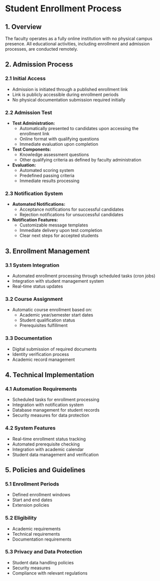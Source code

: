 # Student Enrollment Process

## 1. Overview

The faculty operates as a fully online institution with no physical campus presence. All educational activities, including enrollment and admission processes, are conducted remotely.

## 2. Admission Process

### 2.1 Initial Access
- Admission is initiated through a published enrollment link
- Link is publicly accessible during enrollment periods
- No physical documentation submission required initially

### 2.2 Admission Test
- **Test Administration:**
  - Automatically presented to candidates upon accessing the enrollment link
  - Online format with qualifying questions
  - Immediate evaluation upon completion
- **Test Components:**
  - Knowledge assessment questions
  - Other qualifying criteria as defined by faculty administration
- **Evaluation:**
  - Automated scoring system
  - Predefined passing criteria
  - Immediate results processing

### 2.3 Notification System
- **Automated Notifications:**
  - Acceptance notifications for successful candidates
  - Rejection notifications for unsuccessful candidates
- **Notification Features:**
  - Customizable message templates
  - Immediate delivery upon test completion
  - Clear next steps for accepted students

## 3. Enrollment Management

### 3.1 System Integration
- Automated enrollment processing through scheduled tasks (cron jobs)
- Integration with student management system
- Real-time status updates

### 3.2 Course Assignment
- Automatic course enrollment based on:
  - Academic year/semester start dates
  - Student qualification status
  - Prerequisites fulfillment

### 3.3 Documentation
- Digital submission of required documents
- Identity verification process
- Academic record management

## 4. Technical Implementation

### 4.1 Automation Requirements
- Scheduled tasks for enrollment processing
- Integration with notification system
- Database management for student records
- Security measures for data protection

### 4.2 System Features
- Real-time enrollment status tracking
- Automated prerequisite checking
- Integration with academic calendar
- Student data management and verification

## 5. Policies and Guidelines

### 5.1 Enrollment Periods
- Defined enrollment windows
- Start and end dates
- Extension policies

### 5.2 Eligibility
- Academic requirements
- Technical requirements
- Documentation requirements

### 5.3 Privacy and Data Protection
- Student data handling policies
- Security measures
- Compliance with relevant regulations
